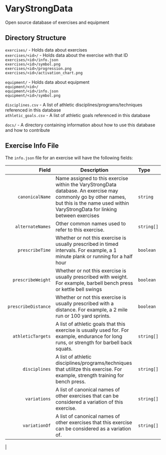 # VaryStrongData
Open source database of exercises and equipment

## Directory Structure

`exercises/` - Holds data about exercises  
`exercises/<id>/` - Holds data about the exercise with that ID  
`exercises/<id>/info.json`  
`exercises/<id>/symbol.png`  
`exercises/<id>/progression.png`  
`exercises/<id>/activation_chart.png`  

`equipment/` - Holds data about equipment  
`equipment/<id>/`  
`equipment/<id>/info.json`  
`equipment/<id>/symbol.png`  

`disciplines.csv` - A list of athletic disciplines/programs/techniques referenced in this database  
`athletic_goals.csv` - A list of athletic goals referenced in this database  

`docs/` - A directory containing information about how to use this database and how to contribute  

## Exercise Info File

The `info.json` file for an exercise will have the following fields:

|Field | Description | Type |
| ---:| --- |:--- |
|`canonicalName` | Name assigned to this exercise within the VaryStrongData database. An exercise may commonly go by other names, but this is the name used within VaryStrongData for linking between exercises | `string`|
|`alternateNames` | Other common names used to refer to this exercise. | `string[]` |
|`prescribeTime` | Whether or not this exercise is usually prescribed in timed intervals. For example, a 1 minute plank or running for a half hour| `boolean` |
|`prescribeWeight` | Whether or not this exercise is usually prescribed with weight. For example, barbell bench press or kettle bell swings | `boolean`|
|`prescribeDistance` | Whether or not this exercise is usually prescribed with a distance. For example, a 2 mile run or 100 yard sprints. | `boolean`|
|`athleticTargets` | A list of athletic goals that this exercise is usually used for. For example, endurance for long runs, or strength for barbell back squats. | `string[]`|
|`disciplines` | A list of athletic disciplines/programs/techniques that utilitze this exercise. For example, strength training for bench press. | `string[]`|
|`variations` | A list of canonical names of other exercises that can be considered a variation of this exercise. | `string[]` |
|`variationOf` | A list of canonical names of other exercises that this exercise can be considered as a variation of. | `string[]` |
|
